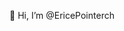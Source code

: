 👋 Hi, I’m @EricePointerch


<!---
EricePointerch/EricePointerch is a ✨ special ✨ repository because its `README.md` (this file) appears on your GitHub profile.
You can click the Preview link to take a look at your changes.
--->
